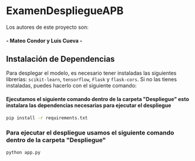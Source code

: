 # ExamenDespliegueAPB

Los autores de este proyecto son: 

#### - Mateo Condor y Luis Cueva -

## Instalación de Dependencias

Para desplegar el modelo, es necesario tener instaladas las siguientes librerías: `scikit-learn`, `tensorflow`, `Flask` y `flask-cors`. Si no las tienes instaladas, puedes hacerlo con el siguiente comando:

#### Ejecutamos el siguiente comando  dentro de la carpeta "Despliegue" esto instalara las dependencias necesarias para ejecutar el despliegue
```bash
pip install -r requirements.txt
```
### Para ejecutar el despliegue usamos el siguiente comando dentro de la carpeta "Despliegue"
```bash
python app.py
```

